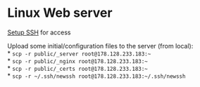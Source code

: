 # Linux Web server

[Setup SSH](ssh.md) for access

Upload some initial/configuration files to the server \(from local\):  
\* `scp -r public/_server root@178.128.233.183:~`  
\* `scp -r public/_nginx root@178.128.233.183:~`   
\* `scp -r public/_certs root@178.128.233.183:~`   
\* `scp -r ~/.ssh/newssh root@178.128.233.183:~/.ssh/newssh`  





